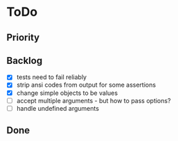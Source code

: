 # ToDo

## Priority

## Backlog

-   [x] tests need to fail reliably
-   [x] strip ansi codes from output for some assertions
-   [x] change simple objects to be values
-   [ ] accept multiple arguments - but how to pass options?
-   [ ] handle undefined arguments

## Done
